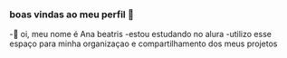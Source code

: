 ### boas vindas ao meu perfil 🖤
-👋 oi, meu nome é Ana beatris 
-estou estudando no alura
-utilizo esse espaço para minha organizaçao e compartilhamento dos meus projetos
